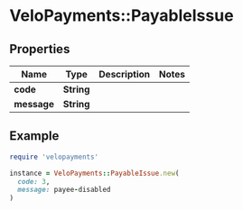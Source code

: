 # VeloPayments::PayableIssue

## Properties

| Name | Type | Description | Notes |
| ---- | ---- | ----------- | ----- |
| **code** | **String** |  |  |
| **message** | **String** |  |  |

## Example

```ruby
require 'velopayments'

instance = VeloPayments::PayableIssue.new(
  code: 3,
  message: payee-disabled
)
```


